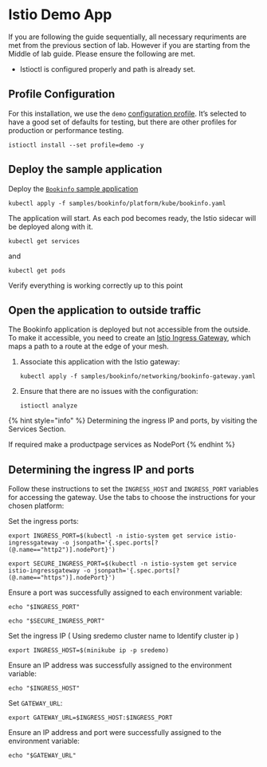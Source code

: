 # Istio Demo App



If you are following the guide sequentially, all necessary requriments are met from the previous section of lab. However if you are starting from the Middle of lab guide. Please ensure the following are met.

* Istioctl is configured properly and path is already set.

## Profile Configuration

For this installation, we use the `demo` [configuration profile](https://istio.io/latest/docs/setup/additional-setup/config-profiles/). It’s selected to have a good set of defaults for testing, but there are other profiles for production or performance testing.

```
istioctl install --set profile=demo -y
```

## Deploy the sample application <a href="#bookinfo" id="bookinfo"></a>

Deploy the [`Bookinfo` sample application](https://istio.io/latest/docs/examples/bookinfo/)

```
kubectl apply -f samples/bookinfo/platform/kube/bookinfo.yaml
```

The application will start. As each pod becomes ready, the Istio sidecar will be deployed along with it.

```
kubectl get services
```

and

```
kubectl get pods
```

Verify everything is working correctly up to this point



## Open the application to outside traffic <a href="#ip" id="ip"></a>

The Bookinfo application is deployed but not accessible from the outside. To make it accessible, you need to create an [Istio Ingress Gateway](https://istio.io/latest/docs/concepts/traffic-management/#gateways), which maps a path to a route at the edge of your mesh.

1.  Associate this application with the Istio gateway:

    ```
    kubectl apply -f samples/bookinfo/networking/bookinfo-gateway.yaml
    ```


2.  Ensure that there are no issues with the configuration:

    ```
    istioctl analyze
    ```



{% hint style="info" %}
Determining the ingress IP and ports, by visiting the Services Section.&#x20;

If required make a productpage services as NodePort
{% endhint %}

## Determining the ingress IP and ports <a href="#determining-the-ingress-ip-and-ports" id="determining-the-ingress-ip-and-ports"></a>

Follow these instructions to set the `INGRESS_HOST` and `INGRESS_PORT` variables for accessing the gateway. Use the tabs to choose the instructions for your chosen platform:



Set the ingress ports:

```
export INGRESS_PORT=$(kubectl -n istio-system get service istio-ingressgateway -o jsonpath='{.spec.ports[?(@.name=="http2")].nodePort}')
```

```
export SECURE_INGRESS_PORT=$(kubectl -n istio-system get service istio-ingressgateway -o jsonpath='{.spec.ports[?(@.name=="https")].nodePort}')
```

Ensure a port was successfully assigned to each environment variable:

```
echo "$INGRESS_PORT"
```

```
echo "$SECURE_INGRESS_PORT"
```

Set the ingress IP ( Using sredemo cluster name to Identify cluster ip )

```
export INGRESS_HOST=$(minikube ip -p sredemo)
```

Ensure an IP address was successfully assigned to the environment variable:

```
echo "$INGRESS_HOST"
```

Set `GATEWAY_URL`:

```
export GATEWAY_URL=$INGRESS_HOST:$INGRESS_PORT
```

Ensure an IP address and port were successfully assigned to the environment variable:

```
echo "$GATEWAY_URL"
```
